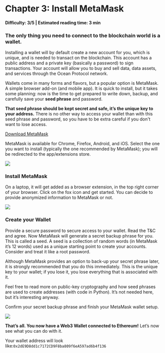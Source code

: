 # Chapter 3: Install MetaMask
#### Difficulty: **3/5** \| Estimated reading time: **3 min**

<dialog character="squid">MetaMask is like flippers to move in the blockchain waters.</dialog>

### The only thing you need to connect to the blockchain world is a wallet.

Installing a wallet will by default create a new account for you, which is unique, and is needed to transact on the blockchain. This account has a public address and a private key (basically a password) to sign transactions. Your account will allow you to buy and sell data, data assets, and services through the Ocean Protocol network.

Wallets come in many forms and flavors, but a popular option is MetaMask. A simple browser add-on (and mobile app). It is quick to install, but it takes some planning: now is the time to get prepared to write down, backup, and carefully save your **seed phrase** and password.

**That seed phrase should be kept secret and safe, it’s the unique key to your address.** There is no other way to access your wallet than with this seed phrase and password, so you have to be extra careful if you don't want to lose access.

<a href="https://MetaMask.io/download.html" target="_blank">Download MetaMask</a>

MetaMask is available for Chrome, Firefox, Android, and iOS. Select the one you want to install (typically the one recommended by MetaMask); you will be redirected to the app/extensions store.

<img src="/images/chapter3_0.png" />


### Install MetaMask
On a laptop, it will get added as a browser extension, in the top right corner of your browser.
Click on the fox icon and get started. You can decide to provide anonymized information to MetaMask or not.


<img src="/images/chapter3_1.png" />


### Create your Wallet
Provide a secure password to secure access to your wallet. Read the T&C and agree. 
Now MetaMask will generate a secret backup phrase for you. This is called a seed. A seed is a collection of random words (in MetaMask it’s 12 words) used as a unique starting point to create your accounts. Consider and treat it like a root password.

Although MetaMask provides an option to back-up your secret phrase later, it is strongly recommended that you do this immediately. This is the unique key to your wallet; if you lose it, you lose everything that is associated with it.

Feel free to read more on public-key cryptography and how seed phrases are used to create addresses (with code in Python). It’s not needed here, but it’s interesting anyway.

Confirm your secret backup phrase and finish your MetaMask wallet setup.

<img src="/images/chapter3_1.png" />


**That’s all. You now have a Web3 Wallet connected to Ethereum!** 
Let’s now see what you can do with it.

Your wallet address will look like:`0x2dE9D8dd1c7172CD9F8ba809f6eA597ad6b4f136`
